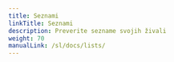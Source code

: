 ```yaml
---
title: Seznami
linkTitle: Seznami
description: Preverite sezname svojih živali
weight: 70
manualLink: /sl/docs/lists/
---
```

<script>
  window.location.href = "/sl/docs/lists/";
</script>
